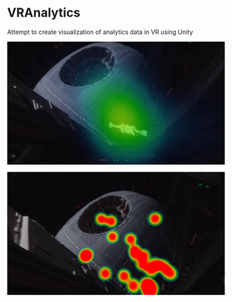 # VRAnalytics
Attempt to create visualization of analytics data in VR using Unity

![Alt text](/PreviewHeatmap.gif?raw=true "Preview")


![Alt text](/PreviewHeatmap1.gif?raw=true "Preview")
